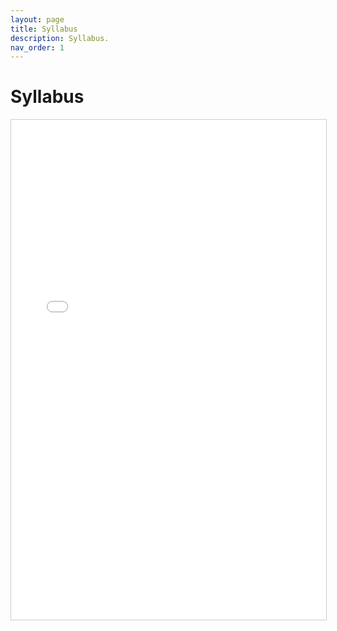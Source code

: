 ```yaml
---
layout: page
title: Syllabus
description: Syllabus.
nav_order: 1
---
```


# Syllabus 


<iframe src="/details/DecisionAnalysis_Syllabus.pdf" width="100%" height="800px" style="border: 1px solid #ccc;" title="Syllabus PDF"></iframe>

